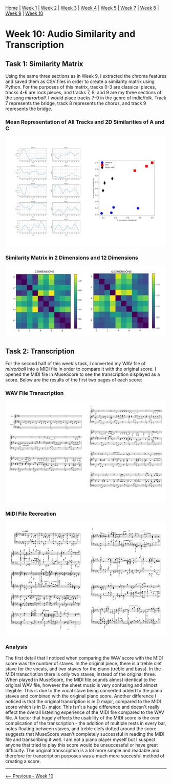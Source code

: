 [Home](README.md) | [Week 1](week1.md) | [Week 2](week2.md) | [Week 3](week3.md) | [Week 4](week4.md) | [Week 5](week5.md) | [Week 7](week7.md) | [Week 8](week8.md) | [Week 9](week9.md) | [Week 10](week10.md)

# Week 10: Audio Similarity and Transcription
## Task 1: Similarity Matrix
Using the same three sections as in Week 9, I extracted the chroma features and saved them as CSV files in order to create a similarity matrix using Python. For the purposes of this matrix, tracks 0-3 are classical pieces, tracks 4-6 are rock pieces, and tracks 7, 8, and 9 are my three sections of the song *mirrorball*. I would place tracks 7-9 in the genre of indie/folk. Track 7 represents the bridge, track 8 represents the chorus, and track 9 represents the bridge. 
### Mean Representation of All Tracks and 2D Similarities of A and C
![Mean Representation](data/week10/2d_vector_similarity.png)
### Similarity Matrix in 2 Dimensions and 12 Dimensions
![Similarity Matrix](data/week10/similarity_matrix.png)

## Task 2: Transcription
For the second half of this week's task, I converted my WAV file of *mirrorball* into a MIDI file in order to compare it with the original score. I opened the MIDI file in MuseScore to see the transcription displayed as a score. Below are the results of the first two pages of each score: 
### WAV File Transcription
![WAV File Score](data/week10/mirrorball_wav_score.png)
### MIDI File Recreation
![MIDI File Score](data/week10/mirrorball_midi_score.png)
### Analysis
The first detail that I noticed when comparing the WAV score with the MIDI score was the number of staves. In the original piece, there is a treble clef stave for the vocals, and two staves for the piano (treble and bass). In the MIDI transcription there is only two staves, instead of the original three. When played in MuseScore, the MIDI file sounds almost identical to the original WAV file, however the sheet music is very confusing and almost illegible. This is due to the vocal stave being converted added to the piano staves and combined with the original piano score. Another difference I noticed is that the original trancription is in D major, compared to the MIDI score which is in D♭ major. This isn't a huge difference and doesn't really effect the overall listening experience of the MIDI file compared to the WAV file. A factor that hugely effects the usability of the MIDI score is the over complication of the transcription - the addition of multiple rests in every bar, notes floating between staves, and treble clefs dotted around the score suggests that MuseScore wasn't completely successful in reading the MIDI file and transcribing it well. I am not a piano player myself but I suspect anyone that tried to play this score would be unsuccessful or have great difficulty. The original transcription is a lot more simple and readable and therefore for transcription purposes was a much more succesful method of creating a score. 

---

[<-- Previous - Week 10](week10.md) 

